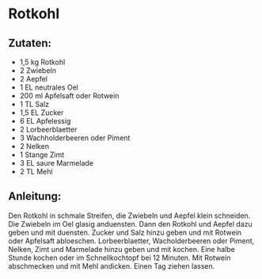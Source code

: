 Rotkohl
===


Zutaten:
---
- 1,5 kg Rotkohl
- 2  Zwiebeln
- 2  Aepfel
- 1 EL neutrales Oel
- 200 ml Apfelsaft oder Rotwein
- 1 TL Salz
- 1,5 EL Zucker
- 6 EL Apfelessig
- 2  Lorbeerblaetter
- 3  Wachholderbeeren oder Piment
- 2  Nelken
- 1 Stange Zimt
- 3 EL saure Marmelade
- 2 TL Mehl

Anleitung:
---
Den Rotkohl in schmale Streifen, die Zwiebeln und Aepfel klein schneiden.
Die Zwiebeln im Oel glasig anduensten. Dann den Rotkohl und Aepfel dazu geben und mit duensten.
Zucker und Salz hinzu geben und mit Rotwein oder Apfelsaft abloeschen.
Lorbeerblaetter, Wacholderbeeren oder Piment, Nelken, Zimt und Marmelade hinzu geben und mit kochen.
Eine halbe Stunde kochen oder im Schnellkochtopf bei 12 Minuten.
Mit Rotwein abschmecken und mit Mehl andicken.
Einen Tag ziehen lassen.